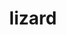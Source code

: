 ---
title: "lizard"
layout: cache
categories: [package, develop-2025-01-05]
meta: {"versions": ["2.0"], "compilers": ["gcc@=11.1.0", "gcc@=11.4.0", "gcc@=12.4.0", "gcc@=9.4.0"], "oss": ["amzn2", "ubuntu20.04", "ubuntu22.04"], "platforms": ["linux"], "targets": ["neoverse_v1", "neoverse_v2", "ppc64le", "x86_64_v3", "x86_64_v4"], "stacks": ["aws-pcluster-neoverse_v1", "aws-pcluster-x86_64_v4", "data-vis-sdk", "e4s", "e4s-neoverse-v2", "e4s-power", "e4s-rocm-external", "root"], "num_specs": 7, "num_specs_by_stack": {"aws-pcluster-neoverse_v1": 1, "root": 7, "aws-pcluster-x86_64_v4": 2, "e4s-power": 1, "data-vis-sdk": 1, "e4s-neoverse-v2": 1, "e4s": 1, "e4s-rocm-external": 1}}
spec_details: [{"hash": "cjbwaglxmooxkekaqe7k3i6fnurnzp3t", "compiler": "gcc@=12.4.0", "versions": ["2.0"], "os": "amzn2", "platform": "linux", "target": "neoverse_v1", "variants": ["build_system=makefile"], "stacks": ["aws-pcluster-neoverse_v1", "root"], "size": "-", "tarball": "https://binaries.spack.io/develop-2025-01-05/build_cache/linux-amzn2-neoverse_v1/gcc-12.4.0/lizard-2.0/linux-amzn2-neoverse_v1-gcc-12.4.0-lizard-2.0-cjbwaglxmooxkekaqe7k3i6fnurnzp3t.spack"}, {"hash": "xijhdvooywgrn6gohdvz6ivelebm6v42", "compiler": "gcc@=12.4.0", "versions": ["2.0"], "os": "amzn2", "platform": "linux", "target": "x86_64_v3", "variants": ["build_system=makefile"], "stacks": ["root", "aws-pcluster-x86_64_v4"], "size": "-", "tarball": "https://binaries.spack.io/develop-2025-01-05/build_cache/linux-amzn2-x86_64_v3/gcc-12.4.0/lizard-2.0/linux-amzn2-x86_64_v3-gcc-12.4.0-lizard-2.0-xijhdvooywgrn6gohdvz6ivelebm6v42.spack"}, {"hash": "z6uakeshwghlrh6qriyytxral4ky5zxk", "compiler": "gcc@=12.4.0", "versions": ["2.0"], "os": "amzn2", "platform": "linux", "target": "x86_64_v4", "variants": ["build_system=makefile"], "stacks": ["root", "aws-pcluster-x86_64_v4"], "size": "-", "tarball": "https://binaries.spack.io/develop-2025-01-05/build_cache/linux-amzn2-x86_64_v4/gcc-12.4.0/lizard-2.0/linux-amzn2-x86_64_v4-gcc-12.4.0-lizard-2.0-z6uakeshwghlrh6qriyytxral4ky5zxk.spack"}, {"hash": "jr27v3rzbfz23jdhj2uvpsuhdtvq26j7", "compiler": "gcc@=9.4.0", "versions": ["2.0"], "os": "ubuntu20.04", "platform": "linux", "target": "ppc64le", "variants": ["build_system=makefile"], "stacks": ["e4s-power", "root"], "size": "-", "tarball": "https://binaries.spack.io/develop-2025-01-05/build_cache/linux-ubuntu20.04-ppc64le/gcc-9.4.0/lizard-2.0/linux-ubuntu20.04-ppc64le-gcc-9.4.0-lizard-2.0-jr27v3rzbfz23jdhj2uvpsuhdtvq26j7.spack"}, {"hash": "2hqqc7bk4ochl4hfalo7yrniroiifmys", "compiler": "gcc@=11.1.0", "versions": ["2.0"], "os": "ubuntu20.04", "platform": "linux", "target": "x86_64_v3", "variants": ["build_system=makefile"], "stacks": ["root", "data-vis-sdk"], "size": "-", "tarball": "https://binaries.spack.io/develop-2025-01-05/build_cache/linux-ubuntu20.04-x86_64_v3/gcc-11.1.0/lizard-2.0/linux-ubuntu20.04-x86_64_v3-gcc-11.1.0-lizard-2.0-2hqqc7bk4ochl4hfalo7yrniroiifmys.spack"}, {"hash": "crfx5wucgug6ia5kao5rk2btx2ydj3xt", "compiler": "gcc@=11.4.0", "versions": ["2.0"], "os": "ubuntu22.04", "platform": "linux", "target": "neoverse_v2", "variants": ["build_system=makefile"], "stacks": ["root", "e4s-neoverse-v2"], "size": "-", "tarball": "https://binaries.spack.io/develop-2025-01-05/build_cache/linux-ubuntu22.04-neoverse_v2/gcc-11.4.0/lizard-2.0/linux-ubuntu22.04-neoverse_v2-gcc-11.4.0-lizard-2.0-crfx5wucgug6ia5kao5rk2btx2ydj3xt.spack"}, {"hash": "yth3si4btmwkb2uoap2xrbwsicttzd5r", "compiler": "gcc@=11.4.0", "versions": ["2.0"], "os": "ubuntu22.04", "platform": "linux", "target": "x86_64_v3", "variants": ["build_system=makefile"], "stacks": ["e4s", "root", "e4s-rocm-external"], "size": "-", "tarball": "https://binaries.spack.io/develop-2025-01-05/build_cache/linux-ubuntu22.04-x86_64_v3/gcc-11.4.0/lizard-2.0/linux-ubuntu22.04-x86_64_v3-gcc-11.4.0-lizard-2.0-yth3si4btmwkb2uoap2xrbwsicttzd5r.spack"}]
---